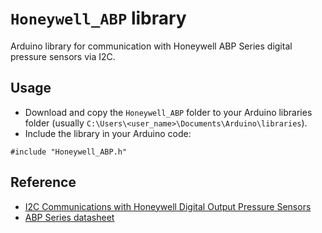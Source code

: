# `Honeywell_ABP` library

Arduino library for communication with Honeywell ABP Series digital pressure sensors via I2C.

## Usage
- Download and copy the `Honeywell_ABP` folder to your Arduino libraries folder (usually `C:\Users\<user_name>\Documents\Arduino\libraries`).
- Include the library in your Arduino code:
```
#include "Honeywell_ABP.h"
```

## Reference
- [I2C Communications with Honeywell Digital Output Pressure Sensors](https://sensing.honeywell.com/index.php?ci_id=45841)
- [ABP Series datasheet](https://sensing.honeywell.com/honeywell-sensing-basic-board-mount-pressure-abp-series-datasheet-2305128-e-en.pdf)
